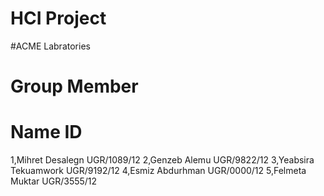 # HCI Project 
#ACME Labratories

#     Group Member   
#         Name                                     ID
   1,Mihret Desalegn                        UGR/1089/12
   2,Genzeb Alemu                           UGR/9822/12
   3,Yeabsira Tekuamwork                    UGR/9192/12
   4,Esmiz  Abdurhman                       UGR/0000/12
   5,Felmeta Muktar                         UGR/3555/12

